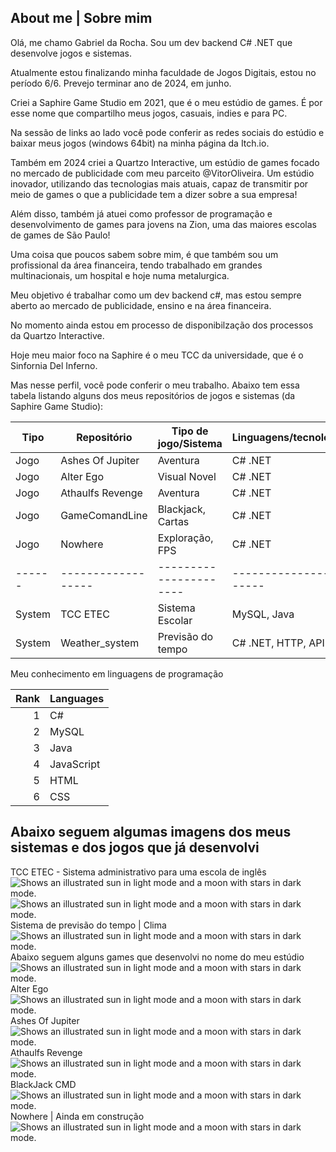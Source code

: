 ## About me | Sobre mim

Olá, me chamo Gabriel da Rocha. Sou um dev backend C# .NET que desenvolve jogos e sistemas.

Atualmente estou finalizando minha faculdade de Jogos Digitais, estou no período 6/6. Prevejo terminar ano de 2024, em junho.

Criei a Saphire Game Studio em 2021, que é o meu estúdio de games. É por esse nome que compartilho meus jogos, casuais, indies e para PC. 

Na sessão de links ao lado você pode conferir as redes sociais do estúdio e baixar meus jogos (windows 64bit) na minha página da Itch.io.

Também em 2024 criei a Quartzo Interactive, um estúdio de games focado no mercado de publicidade com meu parceito @VitorOliveira. Um estúdio inovador, utilizando das tecnologias mais atuais, capaz de transmitir por meio de games o que a publicidade tem a dizer sobre a sua empresa!

Além disso, também já atuei como professor de programação e desenvolvimento de games para jovens na Zion, uma das maiores escolas de games de São Paulo!

Uma coisa que poucos sabem sobre mim, é que também sou um profissional da área financeira, tendo trabalhado em grandes multinacionais, um hospital e hoje numa metalurgica. 


Meu objetivo é trabalhar como um dev backend c#, mas estou sempre aberto ao mercado de publicidade, ensino e na área financeira.


No momento ainda estou em processo de disponibilzação dos processos da Quartzo Interactive.

Hoje meu maior foco na Saphire é o meu TCC da universidade, que é o Sinfornia Del Inferno. 

Mas nesse perfil, você pode conferir o meu trabalho. Abaixo tem essa tabela listando alguns dos meus repositórios de jogos e sistemas (da Saphire Game Studio):


| Tipo | Repositório      | Tipo de jogo/Sistema | Linguagens/tecnologias| Plataformas | 3D, 2D/Resumo    |
|------|------------------|----------------------|-----------------------|-------------|------------------|
| Jogo | Ashes Of Jupiter | Aventura             | C# .NET               | Windows     | 3D               |
| Jogo | Alter Ego        | Visual Novel         | C# .NET               | Windows     | 2D               |
| Jogo | Athaulfs Revenge | Aventura             | C# .NET               | Windows     | 3D               |
| Jogo | GameComandLine   | Blackjack, Cartas    | C# .NET               | Windows     | Linha de comando |
| Jogo | Nowhere          | Exploração, FPS      | C# .NET               | Windows     | 3D               |
|------|------------------|----------------------|-----------------------|-------------|------------------|
|System| TCC ETEC         | Sistema Escolar      | MySQL, Java           | Windows     |                  | 
|System| Weather_system   | Previsão do tempo    | C# .NET, HTTP, API    | Windows     | Linha de comando/Site |


<summary>Meu conhecimento em linguagens de programação</summary>

| Rank | Languages |
|-----:|-----------|
|     1| C#        |
|     2| MySQL     |
|     3| Java      |
|     4| JavaScript|
|     5| HTML      |
|     6| CSS       |

## Abaixo seguem algumas imagens dos meus sistemas e dos jogos que já desenvolvi


<summary>TCC ETEC - Sistema administrativo para uma escola de inglês</summary>

<picture>
  <source media="(prefers-color-scheme: dark)" srcset="https://github.com/Gabrieladtr/Gabrieladtr/blob/main/Images/Captura%20de%20tela%202023-08-16%20062450.png">
  <source media="(prefers-color-scheme: light)" srcset="https://github.com/Gabrieladtr/Gabrieladtr/blob/main/Images/Captura%20de%20tela%202023-08-16%20062450.png">
  <img alt="Shows an illustrated sun in light mode and a moon with stars in dark mode." srcset="https://github.com/Gabrieladtr/Gabrieladtr/blob/main/Images/Captura%20de%20tela%202023-08-16%20062450.png">
</picture>

<picture>
  <source media="(prefers-color-scheme: dark)" srcset="https://github.com/Gabrieladtr/Gabrieladtr/blob/main/Images/Captura%20de%20tela%202023-08-16%20062525.png">
  <source media="(prefers-color-scheme: light)" srcset="https://github.com/Gabrieladtr/Gabrieladtr/blob/main/Images/Captura%20de%20tela%202023-08-16%20062525.png">
  <img alt="Shows an illustrated sun in light mode and a moon with stars in dark mode." srcset="https://github.com/Gabrieladtr/Gabrieladtr/blob/main/Images/Captura%20de%20tela%202023-08-16%20062525.png">
</picture>

<summary>Sistema de previsão do tempo | Clima</summary>
<picture>
  <source media="(prefers-color-scheme: dark)" srcset="https://github.com/Gabrieladtr/Gabrieladtr/blob/main/Images/TqpID8.png">
  <source media="(prefers-color-scheme: light)" srcset="https://github.com/Gabrieladtr/Gabrieladtr/blob/main/Images/TqpID8.png">
  <img alt="Shows an illustrated sun in light mode and a moon with stars in dark mode." srcset="https://github.com/Gabrieladtr/Gabrieladtr/blob/main/Images/TqpID8.png">
</picture>


<summary>Abaixo seguem alguns games que desenvolvi no nome do meu estúdio</summary>
<picture>
  <source media="(prefers-color-scheme: dark)" srcset="https://github.com/Gabrieladtr/Gabrieladtr/blob/main/Images/Captura%20de%20tela%202023-08-16%20062943.png">
  <source media="(prefers-color-scheme: light)" srcset="https://github.com/Gabrieladtr/Gabrieladtr/blob/main/Images/Captura%20de%20tela%202023-08-16%20062943.png">
  <img alt="Shows an illustrated sun in light mode and a moon with stars in dark mode." srcset="https://github.com/Gabrieladtr/Gabrieladtr/blob/main/Images/Captura%20de%20tela%202023-08-16%20062943.png">
</picture>

<summary>Alter Ego</summary>
<picture>
  <source media="(prefers-color-scheme: dark)" srcset="https://github.com/Gabrieladtr/Gabrieladtr/blob/main/Images/Captura%20de%20tela%202023-08-16%20062959.png">
  <source media="(prefers-color-scheme: light)" srcset="https://github.com/Gabrieladtr/Gabrieladtr/blob/main/Images/Captura%20de%20tela%202023-08-16%20062959.png">
  <img alt="Shows an illustrated sun in light mode and a moon with stars in dark mode." srcset="https://github.com/Gabrieladtr/Gabrieladtr/blob/main/Images/Captura%20de%20tela%202023-08-16%20062959.png">
</picture>

<summary>Ashes Of Jupiter</summary>
<picture>
  <source media="(prefers-color-scheme: dark)" srcset="https://github.com/Gabrieladtr/Gabrieladtr/blob/main/Images/Captura%20de%20tela%202023-08-16%20063026.png">
  <source media="(prefers-color-scheme: light)" srcset="https://github.com/Gabrieladtr/Gabrieladtr/blob/main/Images/Captura%20de%20tela%202023-08-16%20063026.png">
  <img alt="Shows an illustrated sun in light mode and a moon with stars in dark mode." srcset="https://github.com/Gabrieladtr/Gabrieladtr/blob/main/Images/Captura%20de%20tela%202023-08-16%20063026.png">
</picture>

<summary>Athaulfs Revenge</summary>
<picture>
  <source media="(prefers-color-scheme: dark)" srcset="https://github.com/Gabrieladtr/Gabrieladtr/blob/main/Images/Captura%20de%20tela%202023-08-16%20063013.png">
  <source media="(prefers-color-scheme: light)" srcset="https://github.com/Gabrieladtr/Gabrieladtr/blob/main/Images/Captura%20de%20tela%202023-08-16%20063013.png">
  <img alt="Shows an illustrated sun in light mode and a moon with stars in dark mode." srcset="https://github.com/Gabrieladtr/Gabrieladtr/blob/main/Images/Captura%20de%20tela%202023-08-16%20063013.png">
</picture>

<summary>BlackJack CMD</summary>
<picture>
  <source media="(prefers-color-scheme: dark)" srcset="https://github.com/Gabrieladtr/Gabrieladtr/blob/main/Images/w1JwlP.png">
  <source media="(prefers-color-scheme: light)" srcset="https://github.com/Gabrieladtr/Gabrieladtr/blob/main/Images/w1JwlP.png">
  <img alt="Shows an illustrated sun in light mode and a moon with stars in dark mode." srcset="https://github.com/Gabrieladtr/Gabrieladtr/blob/main/Images/w1JwlP.png">
</picture>

<summary>Nowhere | Ainda em construção</summary>
<picture>
  <source media="(prefers-color-scheme: dark)" srcset="https://github.com/Gabrieladtr/Gabrieladtr/blob/main/Images/TqpID8.png">
  <source media="(prefers-color-scheme: light)" srcset="https://github.com/Gabrieladtr/Gabrieladtr/blob/main/Images/TqpID8.png">
  <img alt="Shows an illustrated sun in light mode and a moon with stars in dark mode." srcset="https://github.com/Gabrieladtr/Gabrieladtr/blob/main/Images/TqpID8.png">
</picture>








